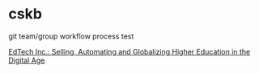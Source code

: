 # cskb

git team/group workflow process test 

[EdTech Inc.: Selling, Automating and Globalizing Higher Education in the Digital Age](https://itrau.co/edtech)





[1]: https://itrau.co/edtech
